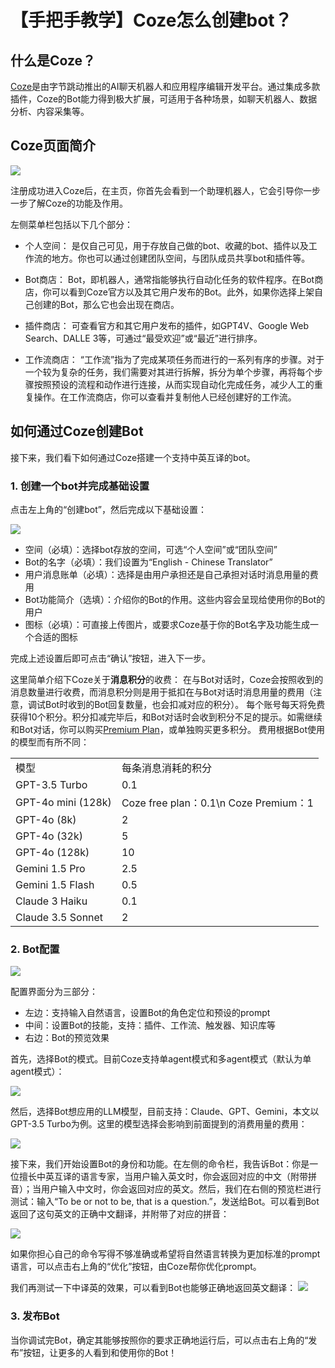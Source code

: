 # 【手把手教学】Coze怎么创建bot？


## 什么是Coze？

[Coze](https://www.coze.com/)是由字节跳动推出的AI聊天机器人和应用程序编辑开发平台。通过集成多款插件，Coze的Bot能力得到极大扩展，可适用于各种场景，如聊天机器人、数据分析、内容采集等。

## Coze页面简介


![](coze-interface.png)

注册成功进入Coze后，在主页，你首先会看到一个助理机器人，它会引导你一步一步了解Coze的功能及作用。

左侧菜单栏包括以下几个部分：

- 个人空间：
是仅自己可见，用于存放自己做的bot、收藏的bot、插件以及工作流的地方。你也可以通过创建团队空间，与团队成员共享bot和插件等。

- Bot商店：
Bot，即机器人，通常指能够执行自动化任务的软件程序。在Bot商店，你可以看到Coze官方以及其它用户发布的Bot。此外，如果你选择上架自己创建的Bot，那么它也会出现在商店。

- 插件商店：
可查看官方和其它用户发布的插件，如GPT4V、Google Web Search、DALLE 3等，可通过“最受欢迎”或“最近”进行排序。

- 工作流商店：
“工作流”指为了完成某项任务而进行的一系列有序的步骤。对于一个较为复杂的任务，我们需要对其进行拆解，拆分为单个步骤，再将每个步骤按照预设的流程和动作进行连接，从而实现自动化完成任务，减少人工的重复操作。在工作流商店，你可以查看并复制他人已经创建好的工作流。


## 如何通过Coze创建Bot

接下来，我们看下如何通过Coze搭建一个支持中英互译的bot。

### 1. 创建一个bot并完成基础设置

点击左上角的“创建bot”，然后完成以下基础设置：

![](coze-create-bot.png)

- 空间（必填）：选择bot存放的空间，可选“个人空间”或“团队空间”
- Bot的名字（必填）：我们设置为“English - Chinese Translator”
- 用户消息账单（必填）：选择是由用户承担还是自己承担对话时消息用量的费用
- Bot功能简介（选填）：介绍你的Bot的作用。这些内容会呈现给使用你的Bot的用户
- 图标（必填）：可直接上传图片，或要求Coze基于你的Bot名字及功能生成一个合适的图标

完成上述设置后即可点击“确认”按钮，进入下一步。

这里简单介绍下Coze关于**消息积分**的收费：
在与Bot对话时，Coze会按照收到的消息数量进行收费，而消息积分则是用于抵扣在与Bot对话时消息用量的费用（注意，调试Bot时收到的Bot回复数量，也会扣减对应的积分）。
每个账号每天将免费获得10个积分。积分扣减完毕后，和Bot对话时会收到积分不足的提示。如需继续和Bot对话，你可以购买[Premium Plan](https://www.coze.com/premium)，或单独购买更多积分。
费用根据Bot使用的模型而有所不同：
<table>
    <tr>
        <td>模型</td>
        <td>每条消息消耗的积分</td>
   </tr>
    <tr>
        <td>GPT-3.5 Turbo</td>
        <td>0.1</td>
   </tr>
    <tr>
        <td>GPT-4o mini (128k)</td>
        <td>Coze free plan：0.1\n Coze Premium：1</td>
   </tr>
    <tr>
        <td>GPT-4o (8k)</td>
        <td>2</td>
   </tr>
    <tr>
        <td>GPT-4o (32k)</td>
        <td>5</td>
   </tr>
    <tr>
        <td>GPT-4o (128k)</td>
        <td>10</td>
   </tr>
    <tr>
        <td>Gemini 1.5 Pro</td>
        <td>2.5</td>
   </tr>
    <tr>
        <td>Gemini 1.5 Flash</td>
        <td>0.5</td>
   </tr>
    <tr>
        <td>Claude 3 Haiku</td>
        <td>0.1</td>
   </tr>
    <tr>
        <td>Claude 3.5 Sonnet</td>
        <td>2</td>
   </tr>
</table>

### 2. Bot配置

![](coze-create-bot-arrangement.png)

配置界面分为三部分：
- 左边：支持输入自然语言，设置Bot的角色定位和预设的prompt
- 中间：设置Bot的技能，支持：插件、工作流、触发器、知识库等
- 右边：Bot的预览效果

首先，选择Bot的模式。目前Coze支持单agent模式和多agent模式（默认为单agent模式）：

![](coze-select-mode.png)


然后，选择Bot想应用的LLM模型，目前支持：Claude、GPT、Gemini，本文以GPT-3.5 Turbo为例。这里的模型选择会影响到前面提到的消费用量的费用：

![](coze-select-model.png)

接下来，我们开始设置Bot的身份和功能。在左侧的命令栏，我告诉Bot：你是一位擅长中英互译的语言专家，当用户输入英文时，你会返回对应的中文（附带拼音）；当用户输入中文时，你会返回对应的英文。然后，我们在右侧的预览栏进行测试：输入“To be or not to be, that is a question.”，发送给Bot。可以看到Bot返回了这句英文的正确中文翻译，并附带了对应的拼音：

![](english-to-chinese-test-result.png)

如果你担心自己的命令写得不够准确或希望将自然语言转换为更加标准的prompt语言，可以点击右上角的“优化”按钮，由Coze帮你优化prompt。

我们再测试一下中译英的效果，可以看到Bot也能够正确地返回英文翻译：
![](chinese-to-english-test-result.png)


### 3. 发布Bot

当你调试完Bot，确定其能够按照你的要求正确地运行后，可以点击右上角的“发布”按钮，让更多的人看到和使用你的Bot！
